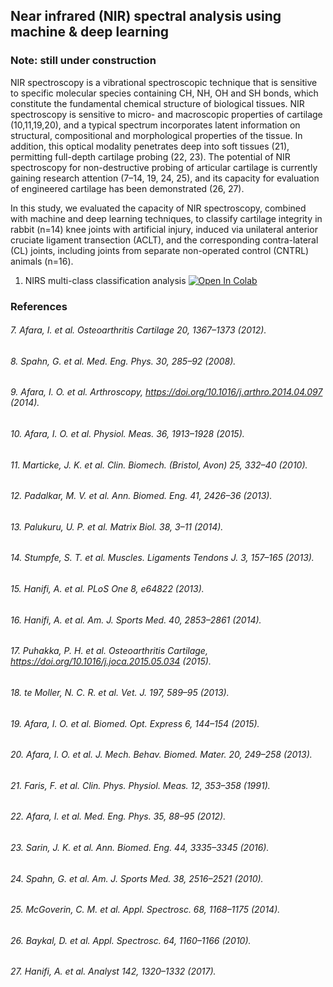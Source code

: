 ## Near infrared (NIR) spectral analysis using machine & deep learning

### Note: still under construction

NIR spectroscopy is a vibrational spectroscopic technique that is sensitive to specific molecular species containing
CH, NH, OH and SH bonds, which constitute the fundamental chemical structure of biological tissues. NIR spectroscopy is sensitive to micro- and macroscopic properties of cartilage (10,11,19,20), and a typical spectrum incorporates latent information on structural, compositional and morphological properties of the tissue. In addition, this optical modality penetrates deep into soft tissues (21), permitting full-depth cartilage probing (22, 23). The potential of NIR spectroscopy for non-destructive probing of articular cartilage is currently gaining research attention (7–14, 19, 24, 25), and its capacity for evaluation of engineered cartilage has been demonstrated (26, 27).

In this study, we evaluated the capacity of NIR spectroscopy, combined with machine and deep learning techniques, to classify cartilage integrity in rabbit (n=14) knee joints with artificial injury, induced via unilateral anterior cruciate ligament transection (ACLT), and the corresponding contra-lateral (CL) joints, including joints from separate non-operated control (CNTRL) animals (n=16).

1. NIRS multi-class classification analysis [![Open In Colab](https://colab.research.google.com/assets/colab-badge.svg)](https://colab.research.google.com/drive/1msPHAviwc64HIsq9eZGcrzR7MDdlZtuw#scrollTo=rCGsYlc15xdU&uniqifier=1)


### References
###### 7. Afara, I. et al. Osteoarthritis Cartilage 20, 1367–1373 (2012).

###### 8. Spahn, G. et al. Med. Eng. Phys. 30, 285–92 (2008).

###### 9. Afara, I. O. et al. Arthroscopy, https://doi.org/10.1016/j.arthro.2014.04.097 (2014).

###### 10. Afara, I. O. et al. Physiol. Meas. 36, 1913–1928 (2015).

###### 11. Marticke, J. K. et al. Clin. Biomech. (Bristol, Avon) 25, 332–40 (2010).

###### 12. Padalkar, M. V. et al. Ann. Biomed. Eng. 41, 2426–36 (2013).

###### 13. Palukuru, U. P. et al. Matrix Biol. 38, 3–11 (2014).

###### 14. Stumpfe, S. T. et al. Muscles. Ligaments Tendons J. 3, 157–165 (2013).

###### 15. Hanifi, A. et al. PLoS One 8, e64822 (2013).

###### 16. Hanifi, A. et al. Am. J. Sports Med. 40, 2853–2861 (2014).

###### 17. Puhakka, P. H. et al. Osteoarthritis Cartilage, https://doi.org/10.1016/j.joca.2015.05.034 (2015).

###### 18. te Moller, N. C. R. et al. Vet. J. 197, 589–95 (2013).

###### 19. Afara, I. O. et al. Biomed. Opt. Express 6, 144–154 (2015).

###### 20. Afara, I. O. et al. J. Mech. Behav. Biomed. Mater. 20, 249–258 (2013).

###### 21. Faris, F. et al. Clin. Phys. Physiol. Meas. 12, 353–358 (1991).

###### 22. Afara, I. et al. Med. Eng. Phys. 35, 88–95 (2012).

###### 23. Sarin, J. K. et al. Ann. Biomed. Eng. 44, 3335–3345 (2016).

###### 24. Spahn, G. et al. Am. J. Sports Med. 38, 2516–2521 (2010).

###### 25. McGoverin, C. M. et al. Appl. Spectrosc. 68, 1168–1175 (2014).

###### 26. Baykal, D. et al. Appl. Spectrosc. 64, 1160–1166 (2010).

###### 27. Hanifi, A. et al. Analyst 142, 1320–1332 (2017).
